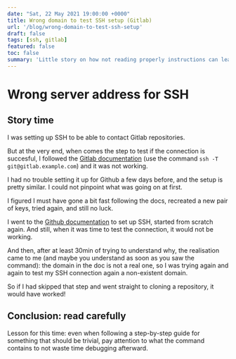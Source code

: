 ```yaml
---
date: "Sat, 22 May 2021 19:00:00 +0000"
title: Wrong domain to test SSH setup (Gitlab)
url: '/blog/wrong-domain-to-test-ssh-setup'
draft: false
tags: [ssh, gitlab]
featured: false
toc: false
summary: 'Little story on how not reading properly instructions can lead to lot of time wasted'
---
```


# Wrong server address for SSH

## Story time

I was setting up SSH to be able to contact Gitlab repositories.

But at the very end, when comes the step to test if the connection is
succesful, I followed the [Gitlab
documentation](https://docs.gitlab.com/ee/ssh/#verify-that-you-can-connect)
(use the command `ssh -T git@gitlab.example.com`) and it was
not working.

I had no trouble setting it up for Github a few days before, and the
setup is pretty similar. I could not pinpoint what was going on at
first.

I figured I must have gone a bit fast following the docs, recreated a
new pair of keys, tried again, and still no luck.

I went to the [Github
documentation](https://docs.github.com/en/enterprise-server@2.22/github/authenticating-to-github/testing-your-ssh-connection)
to set up SSH, started from scratch again. And still, when it was time
to test the connection, it would not be working.

And then, after at least 30min of trying to understand why, the
realisation came to me (and maybe you understand as soon as you saw the
command): the domain in the doc is not a real one, so I was trying again
and again to test my SSH connection again a non-existent domain.

So if I had skipped that step and went straight to cloning a repository,
it would have worked!

## Conclusion: read carefully

Lesson for this time: even when following a step-by-step guide for
something that should be trivial, pay attention to what the command
contains to not waste time debugging afterward.
